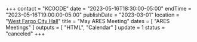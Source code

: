 +++
contact = "KC0ODE"
date = "2023-05-16T18:30:00-05:00"
endTime = "2023-05-16T19:00:00-05:00"
publishDate = "2023-03-01"
location = "[West Fargo City Hall](/places/west-fargo-city-hall/)"
title = "May ARES Meeting"
dates = [ "ARES Meetings" ]
outputs = [ "HTML", "Calendar" ]
update = 1
status = "canceled"
+++
